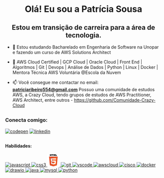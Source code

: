    <h1 align="center">Olá! Eu sou a Patrícia Sousa</h1>
<h2 align="center">Estou em transição de carreira para a área de tecnologia.</h2>

- 🔭 Estou estudando Bacharelado em Engenharia de Software na Unopar e fazendo um curso de AWS Solutions Architect

- 🌱 AWS Cloud Certified | GCP Cloud | Oracle Cloud  | Front End | Algoritmos | Git | Devops | Análise de Dados | Python | Linux | Docker | Mentora Técnica AWS Voluntária @Escola da Nuvem

- 📫 Você consegue me contactar no email:  **patriciaribeiro554@gmail.com**   Possuo uma comunidade de estudos AWS, a Crazy Cloud, tendo grupos de estudos de AWS Practitioner, AWS Architect, entre outros  -  https://github.com/Comunidade-Crazy-Cloud


##

<h3 align="left">Conecta comigo:</h3>
<p align="left">
<a href="pattysousa" target="blank"><img align="center" src="https://raw.githubusercontent.com/rahuldkjain/github-profile-readme-generator/master/src/images/icons/Social/codepen.svg" alt="codepen" height="30" width="40" /></a>
<a href="https://www.linkedin.com/in/patricia--sousa/" target="blank"><img align="center" src="https://cdn.jsdelivr.net/gh/devicons/devicon/icons/linkedin/linkedin-original.svg" alt="linkedin" height="30" width="40" /></a>

</p>

##

<h4 align="left">Habilidades:</h4>

<p align="left"> 

<a href="https://www.javascript.com/" target="_blank" rel="noreferrer"> <img src="https://cdn.jsdelivr.net/gh/devicons/devicon/icons/javascript/javascript-original.svg"  alt="javascript" width="40" height=" 40"/> </a> 
<a href="https://www.w3schools.com/css/" target="_blank" rel="noreferrer"> <img src="https://cdn.jsdelivr.net/gh/devicons/devicon/icons/css3/css3-original.svg" alt="css3" width="40" height="40"/> </a> 
<a href="https://www.w3.org/html/" target="_blank" rel="noreferrer"> <img src="https://raw.githubusercontent.com/devicons/devicon/master/icons/html5/html5-original-wordmark.svg" alt ="html5" width="40" height="40"/> </a> 
<a href="https://git-scm.com/" target="_blank" rel="noreferrer"> <img src="https://cdn.jsdelivr.net/gh/devicons/devicon/icons/git/git-original.svg" alt="git" width="40" height="40"/> </a>
<a href="https://www.vscode.dev/" target="_blank" rel="noreferrer"> <img src="https://cdn.jsdelivr.net/gh/devicons/devicon/icons/vscode/vscode-original.svg"
alt="vscode" width="40" height=" 40"/> </a> 
<a href="https://aws.amazon.com/" target="_blank" rel="noreferrer"> <img src="https://www.vectorlogo.zone/logos/amazon_aws/amazon_aws-ar21.svg" alt="awscloud" width="40" height=" 40"/> </a>
<a href="https://www.packettracernetwork.com/download/download-packet-tracer.html/" target="_blank" rel="noreferrer"> <img src="https://www.vectorlogo.zone/logos/cisco/cisco-ar21.svg" alt="cisco" width="40" height=" 40"/> </a>
<a href="https://www.docker.com/" target="_blank" rel="noreferrer"> <img src="https://www.vectorlogo.zone/logos/docker/docker-icon.svg" alt="docker" width="40" height=" 40"/> </a>
<a href="https://www.drawio.com/" target="_blank" rel="noreferrer"> <img src="https://upload.vectorlogo.zone/logos/drawio/images/6fe38e50-405d-4a17-aae8-bce2e377bca8.svg" alt="drawio" width="40" height=" 40"/> </a>
<a href="https://www.java.com/" target="_blank" rel="noreferrer"> <img src="https://www.vectorlogo.zone/logos/java/java-icon.svg" alt="java" width="40" height=" 40"/> </a>
<a href="https://www.mysql.com/" target="_blank" rel="noreferrer"> <img src="https://www.vectorlogo.zone/logos/mysql/mysql-icon.svg" alt="mysql" width="40" height=" 40"/> </a>
<a href="https://www.python.com/" target="_blank" rel="noreferrer"> <img src="https://www.vectorlogo.zone/logos/python/python-icon.svg" alt="python" width="40" height=" 40"/>  </a>

         
   </p>   

##
<p>
    <div align="center">
